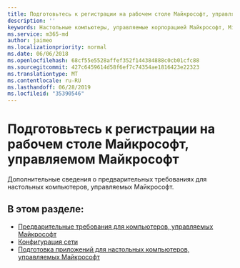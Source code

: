 ```yaml
---
title: Подготовьтесь к регистрации на рабочем столе Майкрософт, управляемом Майкрософт
description: ''
keywords: Настольные компьютеры, управляемые корпорацией Майкрософт, Microsoft 365, служба, документация
ms.service: m365-md
author: jaimeo
ms.localizationpriority: normal
ms.date: 06/06/2018
ms.openlocfilehash: 68cf55e5528affef352f144384888c0cb01cfc88
ms.sourcegitcommit: 427c6459614d58f6ef7c74354ae1816423e22323
ms.translationtype: MT
ms.contentlocale: ru-RU
ms.lasthandoff: 06/28/2019
ms.locfileid: "35390546"
---
```

# <a name="get-ready-for-enrollment-in-microsoft-managed-desktop"></a>Подготовьтесь к регистрации на рабочем столе Майкрософт, управляемом Майкрософт

Дополнительные сведения о предварительных требованиях для настольных компьютеров, управляемых Майкрософт. 

## <a name="in-this-section"></a>В этом разделе:

- [Предварительные требования для компьютеров, управляемых Майкрософт](prerequisites.md)
- [Конфигурация сети](network.md)
- [Подготовка приложений для настольных компьютеров, управляемых Майкрософт](apps.md)
